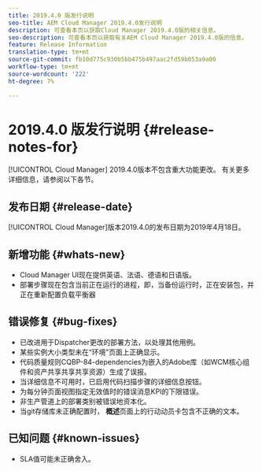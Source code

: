 ```yaml
---
title: 2019.4.0 版发行说明
seo-title: AEM Cloud Manager 2019.4.0发行说明
description: 可查看本页以获取Cloud Manager 2019.4.0版的相关信息。
seo-description: 可查看本页以获取有关AEM Cloud Manager 2019.4.0版的信息。
feature: Release Information
translation-type: tm+mt
source-git-commit: fb10d775c930b5bb475b497aac2fd59b053a9a00
workflow-type: tm+mt
source-wordcount: '222'
ht-degree: 7%

---
```



# 2019.4.0 版发行说明 {#release-notes-for}

[!UICONTROL Cloud Manager] 2019.4.0版本不包含重大功能更改。 有关更多详细信息，请参阅以下各节。

## 发布日期 {#release-date}

[!UICONTROL Cloud Manager]版本2019.4.0的发布日期为2019年4月18日。

## 新增功能 {#whats-new}

* Cloud Manager UI现在提供英语、法语、德语和日语版。
* 部署步骤现在包含当前正在运行的进程，即，当备份运行时，正在安装包，并正在重新配置负载平衡器

## 错误修复 {#bug-fixes}

* 已改进用于Dispatcher更改的部署方法，以处理其他用例。
* 某些实例大小类型未在“环境”页面上正确显示。
* 代码质量规则CQBP-84-dependencies为嵌入的Adobe库（如WCM核心组件和资产共享共享共享资源）生成了误报。
* 当详细信息不可用时，已启用代码扫描步骤的详细信息按钮。
* 为每分钟页面视图指定无效值时的错误消息KPI的下限错误。
* 非生产管道上的部署类别被错误地资本化。
* 当git存储库未正确配置时， **概述**&#x200B;页面上的行动动员卡包含不正确的文本。

## 已知问题 {#known-issues}

* SLA值可能未正确舍入。
